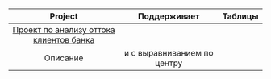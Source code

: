 # 
| Project              | Поддерживает           | Таблицы                     |
| :------------------: | :--------------------: |:---------------------------:|
| [Проект по анализу оттока клиентов банка](https://github.com/Suvoriha/suvoriha_project/tree/79f5753821bd466bbadadca28e5930a16d4fcbda/%D0%9F%D1%80%D0%BE%D0%B5%D0%BA%D1%82%20%D0%BF%D0%BE%20%D0%B0%D0%BD%D0%B0%D0%BB%D0%B8%D0%B7%D1%83%20%D0%BE%D1%82%D1%82%D0%BE%D0%BA%D0%B0%20%D0%BA%D0%BB%D0%B8%D0%B5%D0%BD%D1%82%D0%BE%D0%B2%20%D0%B1%D0%B0%D0%BD%D0%BA%D0%B0) 
| Описание| и с выравниванием по центру |
